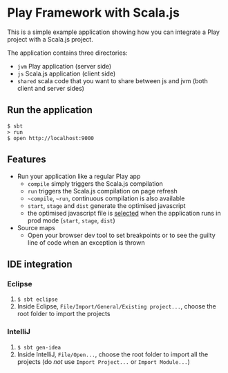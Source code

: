 # Play Framework with Scala.js

This is a simple example application showing how you can integrate a Play project with a Scala.js project.

The application contains three directories:
* `jvm` Play application (server side)
* `js` Scala.js application (client side)
* `shared` scala code that you want to share between js and jvm (both client and server sides)

## Run the application
```shell
$ sbt
> run
$ open http://localhost:9000
```

## Features

- Run your application like a regular Play app
  - `compile` simply triggers the Scala.js compilation
  - `run` triggers the Scala.js compilation on page refresh
  - `~compile`, `~run`, continuous compilation is also available
  - `start`, `stage` and `dist` generate the optimised javascript
  - the optimised javascript file is [selected](https://github.com/vmunier/play-with-scalajs-example/blob/9624ad45a2350b966bf7b6fab88c6611f3085948/scalajvm/app/views/main.scala.html#L16-L20) when the application runs in prod mode (`start`, `stage`, `dist`)
- Source maps
  - Open your browser dev tool to set breakpoints or to see the guilty line of code when an exception is thrown

## IDE integration

### Eclipse

1. `$ sbt eclipse`
2. Inside Eclipse, `File/Import/General/Existing project...`, choose the root folder to import the projects

### IntelliJ

1. `$ sbt gen-idea`
2. Inside IntelliJ, `File/Open...`, choose the root folder to import all the projects (do *not* use `Import Project...` or `Import Module...`)
